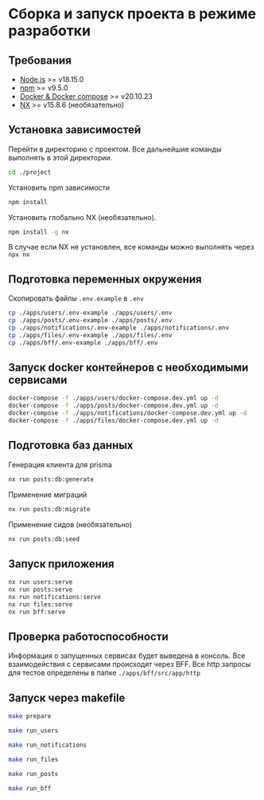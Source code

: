 # Сборка и запуск проекта в режиме разработки

## Требования

- [Node.js](https://nodejs.org/en/) >= v18.15.0
- [npm](https://www.npmjs.com/) >= v9.5.0
- [Docker & Docker compose](https://www.docker.com/) >= v20.10.23
- [NX](https://nx.dev/) >= v15.8.6 (необязательно)

## Установка зависимостей

Перейти в директорию с проектом. Все дальнейшие команды выполнять в этой директории.
```bash
cd ./project
```

Установить npm зависимости

```bash
npm install
```

Установить глобально NX (необязательно). 

```bash
npm install -g nx
```

В случае если NX не установлен, все команды можно выполнять через `npx nx`

## Подготовка переменных окружения

Скопировать файлы `.env.example` в `.env`

```bash
cp ./apps/users/.env-example ./apps/users/.env
cp ./apps/posts/.env-example ./apps/posts/.env
cp ./apps/notifications/.env-example ./apps/notifications/.env
cp ./apps/files/.env-example ./apps/files/.env
cp ./apps/bff/.env-example ./apps/bff/.env
```

## Запуск docker контейнеров с необходимыми сервисами

```bash
docker-compose -f ./apps/users/docker-compose.dev.yml up -d
docker-compose -f ./apps/posts/docker-compose.dev.yml up -d
docker-compose -f ./apps/notifications/docker-compose.dev.yml up -d
docker-compose -f ./apps/files/docker-compose.dev.yml up -d
```

## Подготовка баз данных

Генерация клиента для prisma

```bash
nx run posts:db:generate
```

Применение миграций
  
```bash
nx run posts:db:migrate
```

Применение сидов (необязательно)

```bash
nx run posts:db:seed
```

## Запуск приложения

```bash
nx run users:serve
nx run posts:serve
nx run notifications:serve
nx run files:serve
nx run bff:serve
```

## Проверка работоспособности

Информация о запущенных сервисах будет выведена в консоль.
Все взаимодействия с сервисами происходят через BFF.
Все http запросы для тестов определены в папке `./apps/bff/src/app/http`

## Запуск через makefile

```bash
make prepare
```

```bash
make run_users
```

```bash
make run_notifications
```

```bash
make run_files
```

```bash
make run_posts
```

```bash
make run_bff
```

